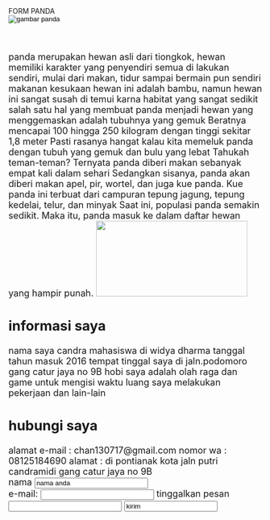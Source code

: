 <html>
<head>
					FORM PANDA
</head>
<BODY background ="./gambar/white.gif">
<form action="proses.php" method="get">
      <input type="image" src="koala.jpg" alt="gambar panda"
      name="gambar_panda"/>
   </form>
<FONT size= "4" tampilan gambar panda </font><BR><br>
panda merupakan hewan asli dari tiongkok, hewan memiliki karakter yang penyendiri semua di lakukan sendiri, mulai dari makan, tidur sampai bermain pun sendiri makanan kesukaan hewan ini adalah bambu, namun hewan ini sangat susah di temui karna habitat yang sangat sedikit
salah satu hal yang membuat panda menjadi hewan yang menggemaskan adalah tubuhnya yang gemuk
Beratnya mencapai 100 hingga 250 kilogram dengan tinggi sekitar 1,8 meter
Pasti rasanya hangat kalau kita memeluk panda dengan tubuh yang gemuk dan bulu yang lebat
Tahukah teman-teman? Ternyata panda diberi makan sebanyak empat kali dalam sehari
Sedangkan sisanya, panda akan diberi makan apel, pir, wortel, dan juga kue panda.
Kue panda ini terbuat dari campuran tepung jagung, tepung kedelai, telur, dan minyak
Saat ini, populasi panda semakin sedikit. Maka itu, panda masuk ke dalam daftar hewan yang hampir punah.
</body>
</html>

<html>
<body background ="./gambar/white.gif">
<img src="./C:\Users\ACER\Pictures\Saved Pictures\panda.jpg"
Height="150"width ="300">
<br>

<html>
<body>
<h2> informasi saya </h2>
nama saya candra mahasiswa di widya dharma tanggal tahun masuk 2016 
tempat tinggal saya di jaln.podomoro gang catur jaya no 9B 
hobi saya adalah olah raga dan game untuk mengisi waktu luang saya melakukan pekerjaan dan lain-lain
</pre>
</body>
</html>

<html>
<h2> hubungi saya</h2>
alamat e-mail : chan130717@gmail.com
nomor wa : 08125184690
alamat : di pontianak kota jaln putri candramidi gang catur jaya no 9B
</pre>
</body>
</html>

<html>
<body>
<form action = "info.html"method="post">
nama
<input type="text"NAME="nama"SIZE="25"
	MAXLENGTH="20"value="nama anda">
<br>
e-mail:
<input type="text"NAME="e-mail"SIZE="25"
	maxlength="40"
<br>
tinggalkan pesan
<input type="text"NAME="tinggakan pesan"SIZE="25"
	maxlength="40"
<br>
<input type="submid"value="kirim">
</form>
</body>
</html>
